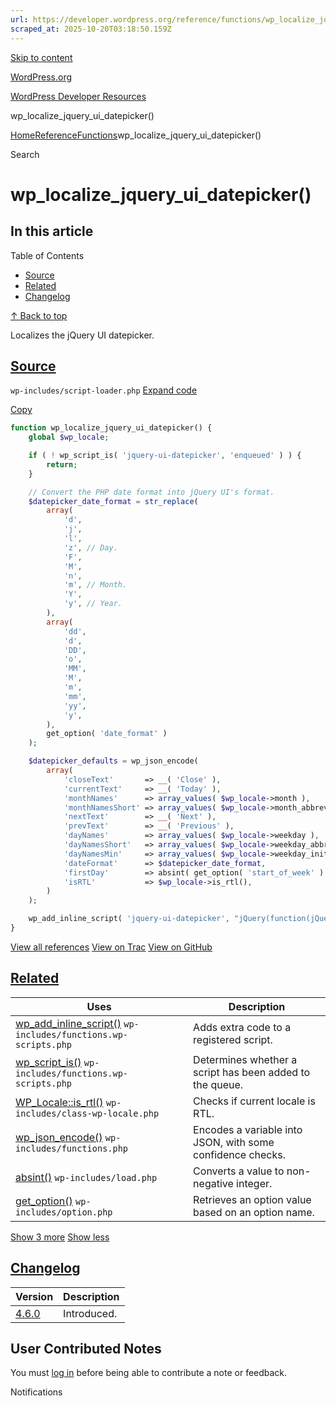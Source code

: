 ```yaml
---
url: https://developer.wordpress.org/reference/functions/wp_localize_jquery_ui_datepicker
scraped_at: 2025-10-20T03:18:50.159Z
---
```


[Skip to content](https://developer.wordpress.org/reference/functions/wp_localize_jquery_ui_datepicker/#wp--skip-link--target)

[WordPress.org](https://wordpress.org/)

[WordPress Developer Resources](https://developer.wordpress.org/)

wp\_localize\_jquery\_ui\_datepicker()


[Home](https://developer.wordpress.org/)[Reference](https://developer.wordpress.org/reference/)[Functions](https://developer.wordpress.org/reference/functions/)wp\_localize\_jquery\_ui\_datepicker()

Search

# wp\_localize\_jquery\_ui\_datepicker()

## In this article

Table of Contents

- [Source](https://developer.wordpress.org/reference/functions/wp_localize_jquery_ui_datepicker/#source)
- [Related](https://developer.wordpress.org/reference/functions/wp_localize_jquery_ui_datepicker/#related)
- [Changelog](https://developer.wordpress.org/reference/functions/wp_localize_jquery_ui_datepicker/#changelog)

[↑ Back to top](https://developer.wordpress.org/reference/functions/wp_localize_jquery_ui_datepicker/#wp--skip-link--target)

Localizes the jQuery UI datepicker.

## [Source](https://developer.wordpress.org/reference/functions/wp_localize_jquery_ui_datepicker/\#source)

`wp-includes/script-loader.php`
[Expand code](https://developer.wordpress.org/reference/functions/wp_localize_jquery_ui_datepicker/#)

[Copy](https://developer.wordpress.org/reference/functions/wp_localize_jquery_ui_datepicker/#)

```php
function wp_localize_jquery_ui_datepicker() {
	global $wp_locale;

	if ( ! wp_script_is( 'jquery-ui-datepicker', 'enqueued' ) ) {
		return;
	}

	// Convert the PHP date format into jQuery UI's format.
	$datepicker_date_format = str_replace(
		array(
			'd',
			'j',
			'l',
			'z', // Day.
			'F',
			'M',
			'n',
			'm', // Month.
			'Y',
			'y', // Year.
		),
		array(
			'dd',
			'd',
			'DD',
			'o',
			'MM',
			'M',
			'm',
			'mm',
			'yy',
			'y',
		),
		get_option( 'date_format' )
	);

	$datepicker_defaults = wp_json_encode(
		array(
			'closeText'       => __( 'Close' ),
			'currentText'     => __( 'Today' ),
			'monthNames'      => array_values( $wp_locale->month ),
			'monthNamesShort' => array_values( $wp_locale->month_abbrev ),
			'nextText'        => __( 'Next' ),
			'prevText'        => __( 'Previous' ),
			'dayNames'        => array_values( $wp_locale->weekday ),
			'dayNamesShort'   => array_values( $wp_locale->weekday_abbrev ),
			'dayNamesMin'     => array_values( $wp_locale->weekday_initial ),
			'dateFormat'      => $datepicker_date_format,
			'firstDay'        => absint( get_option( 'start_of_week' ) ),
			'isRTL'           => $wp_locale->is_rtl(),
		)
	);

	wp_add_inline_script( 'jquery-ui-datepicker', "jQuery(function(jQuery){jQuery.datepicker.setDefaults({$datepicker_defaults});});" );
}

```

[View all references](https://developer.wordpress.org/reference/files/wp-includes/script-loader.php/) [View on Trac](https://core.trac.wordpress.org/browser/tags/6.8.3/src/wp-includes/script-loader.php#L1960) [View on GitHub](https://github.com/WordPress/wordpress-develop/blob/6.8.3/src/wp-includes/script-loader.php#L1960-L2014)

## [Related](https://developer.wordpress.org/reference/functions/wp_localize_jquery_ui_datepicker/\#related)

| Uses | Description |
| --- | --- |
| [wp\_add\_inline\_script()](https://developer.wordpress.org/reference/functions/wp_add_inline_script/) `wp-includes/functions.wp-scripts.php` | Adds extra code to a registered script. |
| [wp\_script\_is()](https://developer.wordpress.org/reference/functions/wp_script_is/) `wp-includes/functions.wp-scripts.php` | Determines whether a script has been added to the queue. |
| [WP\_Locale::is\_rtl()](https://developer.wordpress.org/reference/classes/wp_locale/is_rtl/) `wp-includes/class-wp-locale.php` | Checks if current locale is RTL. |
| [wp\_json\_encode()](https://developer.wordpress.org/reference/functions/wp_json_encode/) `wp-includes/functions.php` | Encodes a variable into JSON, with some confidence checks. |
| [absint()](https://developer.wordpress.org/reference/functions/absint/) `wp-includes/load.php` | Converts a value to non-negative integer. |
| [get\_option()](https://developer.wordpress.org/reference/functions/get_option/) `wp-includes/option.php` | Retrieves an option value based on an option name. |

[Show 3 more](https://developer.wordpress.org/reference/functions/wp_localize_jquery_ui_datepicker/#) [Show less](https://developer.wordpress.org/reference/functions/wp_localize_jquery_ui_datepicker/#)

## [Changelog](https://developer.wordpress.org/reference/functions/wp_localize_jquery_ui_datepicker/\#changelog)

| Version | Description |
| --- | --- |
| [4.6.0](https://developer.wordpress.org/reference/since/4.6.0/) | Introduced. |

## User Contributed Notes

You must [log in](https://login.wordpress.org/?redirect_to=https%3A%2F%2Fdeveloper.wordpress.org%2Freference%2Ffunctions%2Fwp_localize_jquery_ui_datepicker%2F) before being able to contribute a note or feedback.

Notifications